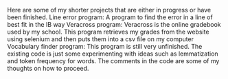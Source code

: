 Here are some of my shorter projects that are either in progress or have been finished. 
  Line error program: A program to find the error in a line of best fit in the IB way
  Veracross program: Veracross is the online gradebook used by my school. This program retrieves my grades from the website using selenium and then puts them into a csv file on my computer
  Vocabulary finder program: This program is still very unfinished. The existing code is just some experimenting with ideas such as lemmatization and token frequency for words. The comments in the code are some of my thoughts on how to proceed.
